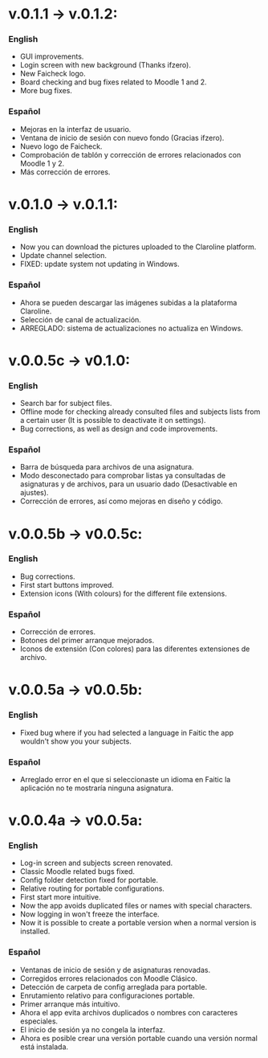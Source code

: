 # v.0.1.1 -> v.0.1.2:

### English

 * GUI improvements.
 * Login screen with new background (Thanks ifzero).
 * New Faicheck logo.
 * Board checking and bug fixes related to Moodle 1 and 2.
 * More bug fixes.

### Español

 * Mejoras en la interfaz de usuario.
 * Ventana de inicio de sesión con nuevo fondo (Gracias ifzero).
 * Nuevo logo de Faicheck.
 * Comprobación de tablón y corrección de errores relacionados con Moodle 1 y 2.
 * Más corrección de errores.

# v.0.1.0 -> v.0.1.1:

### English

 * Now you can download the pictures uploaded to the Claroline platform.
 * Update channel selection.
 * FIXED: update system not updating in Windows.

### Español

 * Ahora se pueden descargar las imágenes subidas a la plataforma Claroline.
 * Selección de canal de actualización.
 * ARREGLADO: sistema de actualizaciones no actualiza en Windows.

# v.0.0.5c -> v0.1.0:

### English

 * Search bar for subject files.
 * Offline mode for checking already consulted files and subjects lists from a certain user (It is possible to deactivate it on settings).
 * Bug corrections, as well as design and code improvements.

### Español

 * Barra de búsqueda para archivos de una asignatura.
 * Modo desconectado para comprobar listas ya consultadas de asignaturas y de archivos, para un usuario dado (Desactivable en ajustes).
 * Corrección de errores, así como mejoras en diseño y código.

# v.0.0.5b -> v0.0.5c:

### English

 * Bug corrections.
 * First start buttons improved.
 * Extension icons (With colours) for the different file extensions.
 
### Español

 * Corrección de errores.
 * Botones del primer arranque mejorados.
 * Iconos de extensión (Con colores) para las diferentes extensiones de archivo.

# v.0.0.5a -> v0.0.5b:

### English

 * Fixed bug where if you had selected a language in Faitic the app wouldn't show you your subjects.
 
### Español

 * Arreglado error en el que si seleccionaste un idioma en Faitic la aplicación no te mostraría ninguna asignatura.


# v.0.0.4a -> v0.0.5a:

### English

 * Log-in screen and subjects screen renovated.
 * Classic Moodle related bugs fixed.
 * Config folder detection fixed for portable.
 * Relative routing for portable configurations.
 * First start more intuitive.
 * Now the app avoids duplicated files or names with special characters.
 * Now logging in won't freeze the interface.
 * Now it is possible to create a portable version when a normal version is installed.

### Español

 * Ventanas de inicio de sesión y de asignaturas renovadas.
 * Corregidos errores relacionados con Moodle Clásico.
 * Detección de carpeta de config arreglada para portable.
 * Enrutamiento relativo para configuraciones portable.
 * Primer arranque más intuitivo.
 * Ahora el app evita archivos duplicados o nombres con caracteres especiales.
 * El inicio de sesión ya no congela la interfaz.
 * Ahora es posible crear una versión portable cuando una versión normal está instalada.

